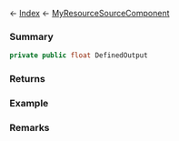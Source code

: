 ← [Index](Api-Index) ← [MyResourceSourceComponent](Sandbox.Game.EntityComponents.MyResourceSourceComponent)

### Summary

```csharp
private public float DefinedOutput
```

### Returns

### Example

### Remarks

